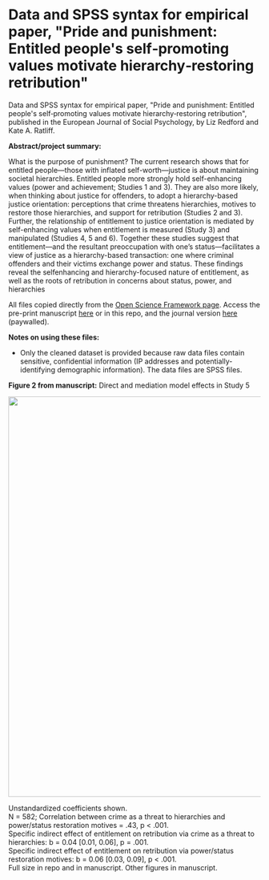 # Data and SPSS syntax for empirical paper, "Pride and punishment: Entitled people's self‐promoting values motivate hierarchy‐restoring retribution"

Data and SPSS syntax for empirical paper, "Pride and punishment: Entitled people's self‐promoting values motivate hierarchy‐restoring retribution", published in the European Journal of Social Psychology, by Liz Redford and Kate A. Ratliff.

<b>Abstract/project summary:</b>

What is the purpose of punishment? The current research shows that for entitled people—those with inflated self-worth—justice is about maintaining societal hierarchies. Entitled people more strongly hold self-enhancing values (power and achievement; Studies 1 and 3). They are also more likely, when thinking about justice for offenders, to adopt a hierarchy-based justice orientation: perceptions that crime threatens hierarchies, motives to restore those hierarchies, and support for retribution (Studies 2 and 3). Further, the relationship of entitlement to justice orientation is mediated by self-enhancing values when entitlement is measured (Study 3) and manipulated (Studies 4, 5 and 6). Together these studies suggest that entitlement—and the resultant preoccupation with one’s status—facilitates a view of justice as a hierarchy-based transaction: one where criminal offenders and their victims exchange power and status. These findings reveal the selfenhancing and hierarchy-focused nature of entitlement, as well as the roots of retribution in concerns about status, power, and hierarchies

All files copied directly from the <a href = "https://osf.io/5bgsr/">Open Science Framework page</a>. Access the pre-print manuscript <a href = "https://lizredford.weebly.com/uploads/4/9/3/2/49329541/redfordratliff.2017.entitlement_and_justice_orientation.pdf">here</a> or in this repo, and the journal version <a href = "https://onlinelibrary.wiley.com/doi/full/10.1002/ejsp.2328">here</a> (paywalled).

<b>Notes on using these files:</b>
- Only the cleaned dataset is provided because raw data files contain sensitive, confidential information (IP addresses and potentially-identifying demographic information). The data files are SPSS files.

<b>Figure 2 from manuscript:</b> Direct and mediation model effects in Study 5

<img src="https://github.com/lizredford/psychological-entitlement-justice/blob/master/entitlement-justice%20path-model.png" width="800">

Unstandardized coefficients shown.
<br>N = 582; Correlation between crime as a threat to hierarchies and power/status restoration motives = .43, p < .001.
<br>Specific indirect effect of entitlement on retribution via crime as a threat to hierarchies: b = 0.04 [0.01, 0.06], p = .001.
<br>Specific indirect effect of entitlement on retribution via power/status restoration motives: b = 0.06 [0.03, 0.09], p < .001.
<br>Full size in repo and in manuscript. Other figures in manuscript.
